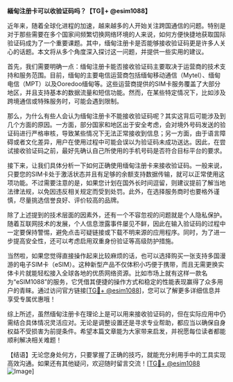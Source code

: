 **緬甸注册卡可以收验证码吗？【TG💪+ @esim1088】**

近年来，随着全球化进程的加速，越来越多的人开始关注跨国通信的问题。特别是对于那些需要在多个国家间频繁切换网络环境的人来说，如何方便快捷地获取国际验证码成为了一个重要课题。其中，缅甸注册卡是否能够接收验证码更是许多人关心的话题。本文将从多个角度深入探讨这一问题，并提供一些实用的建议。

首先，我们需要明确一点：缅甸注册卡能否接收验证码主要取决于运营商的技术支持和服务范围。目前，缅甸的主要电信运营商包括缅甸移动通信（Mytel）、缅甸电信（MPT）以及Ooredoo缅甸等。这些运营商提供的SIM卡服务覆盖了大部分地区，并且支持基本的数据流量和短信功能。然而，在某些特定情况下，比如涉及跨境通信或特殊服务时，可能会遇到限制。

那么，为什么有些人会认为缅甸注册卡不能接收验证码呢？其实这背后可能涉及到几个方面的原因。一方面，部分国家和地区出于安全考虑，会对境外号码发送的验证码进行严格审核，导致某些情况下无法正常接收到信息；另一方面，由于语言障碍或者文化差异，用户在使用过程中可能会误以为验证码未成功送达。因此，在尝试接收验证码之前，最好先确认自己所使用的手机号码是否符合目标平台的要求。

接下来，让我们具体分析一下如何正确使用缅甸注册卡来接收验证码。一般来说，只要您的SIM卡处于激活状态并且有足够的余额支持数据传输，就可以正常使用这项功能。不过需要注意的是，如果您计划在国外长时间逗留，则建议提前了解当地法律法规，以免因违反相关规定而受到处罚。此外，在选择服务商时也要格外谨慎，尽量挑选信誉良好、评价较高的品牌。

除了上述提到的技术层面的因素外，还有一个不容忽视的问题就是个人隐私保护。随着互联网技术的发展，个人信息泄露事件屡见不鲜，因此在输入验证码的过程中一定要保持警惕，避免点击可疑链接或下载不明来源的应用程序。同时，为了进一步提高安全性，还可以考虑启用双重身份验证等高级防护措施。

当然啦，如果您觉得直接操作起来比较麻烦的话，也可以选择购买一张支持多国漫游的电子SIM卡（eSIM）。这种新型产品不仅体积小巧便于携带，而且无需更换实体卡片就能轻松接入全球各地的优质网络资源。比如市场上就有这样一款名为“eSIM1088”的服务，它凭借其便捷的操作方式和稳定的性能表现赢得了众多用户的青睐。通过访问官方链接[[TG💪+ @esim1088](https://t.me/s/esim1088)]，您可以了解更多详细信息并享受专属优惠哦！

综上所述，虽然缅甸注册卡在理论上是可以用来接收验证码的，但在实际应用中仍需结合具体情况灵活应对。无论是调整设置还是寻求专业帮助，都应当以确保自身权益不受损害为前提条件。希望本篇文章能为大家带来启发，并祝愿每位读者都能顺利解决相关难题！

【结语】无论您身处何方，只要掌握了正确的技巧，就能充分利用手中的工具实现高效沟通。如果还有其他疑问，欢迎随时留言交流！[[TG💪+ @esim1088](https://t.me/s/esim1088) ![Image](https://i.postimg.cc/4NQfJmqS/Snipaste-2025-05-13-00-14-12.png)]